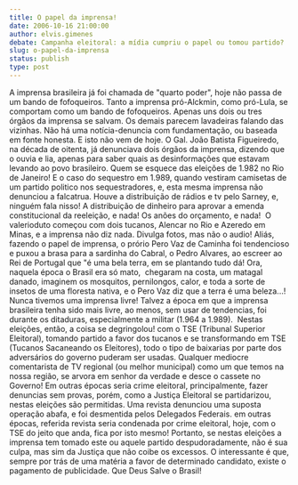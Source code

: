 ```yaml
---
title: O papel da imprensa! 
date: 2006-10-16 21:00:00
author: elvis.gimenes
debate: Campanha eleitoral: a mídia cumpriu o papel ou tomou partido?
slug: o-papel-da-imprensa
status: publish 
type: post
---
```


A imprensa brasileira já foi chamada de "quarto poder", hoje não passa de um bando de fofoqueiros. Tanto a imprensa pró-Alckmin, como pró-Lula, se comportam como um bando de fofoqueiros. Apenas uns dois ou tres órgãos da imprensa se salvam. Os demais parecem lavadeiras falando das vizinhas. Não há uma notícia-denuncia com fundamentação, ou baseada em fonte honesta. E isto não vem de hoje. O Gal. João Batista Figueiredo, na década de oitenta, já denunciava dois órgãos da imprensa, dizendo que o ouvia e lia, apenas para saber quais as desinformações que estavam levando ao povo brasileiro. Quem se esquece das eleições de 1.982 no Rio de Janeiro! E o caso do sequestro em 1.989, quando vestiram camisetas de um partido politico nos sequestradores, e, esta mesma imprensa não denunciou a falcatrua. Houve a distribuição de rádios e tv pelo Sarney, e, ninguém fala nisso! A distribuição de dinheiro para aprovar a emenda constitucional da reeleição, e nada! Os anões do orçamento, e nada!  O valerioduto começou com dois tucanos, Alencar no Rio e Azeredo em Minas, e a imprensa não diz nada. Divulga fotos, mas não o audio! Aliás, fazendo o papel de imprensa, o prório Pero Vaz de Caminha foi tendencioso e puxou a brasa para a sardinha do Cabral, o Pedro Alvares, ao escreer ao Rei de Portugal que "é uma bela terra, em se plantando tudo dá! Ora, naquela época o Brasil era só mato,  chegaram na costa, um matagal danado, imaginem os mosquitos, pernilongos, calor, e toda a sorte de insetos de uma floresta nativa, e o Pero Vaz diz que a terra é uma beleza...! Nunca tivemos uma imprensa livre! Talvez a época em que a imprensa brasileira tenha sido mais livre, ao menos, sem usar de tendencias, foi durante os ditaduras, especialmente a militar (1.964 a 1.989).  Nestas eleições, então, a coisa se degringolou! com o TSE (Tribunal Superior Eleitoral), tomando partido a favor dos tucanos e se transformando em TSE (Tucanos Sacaneando os Eleitores), todo o tipo de baixarias por parte dos adversários do governo puderam ser usadas. Qualquer mediocre comentarista de TV regional (ou melhor municipal) como um que temos na nossa região, se arvora em senhor da verdade e desce o cassete no Governo! Em outras épocas seria crime eleitoral, principalmente, fazer denuncias sem provas, porém, como a Justiça Eleitoral se partidarizou, nestas eleições são permitidas. Uma revista denunciou uma suposta operação abafa, e foi desmentida pelos Delegados Federais. em outras épocas, referida revista seria condenada por crime eleitoral, hoje, com o TSE do jeito que anda, fica por isto mesmo! Portanto, se nestas eleições a imprensa tem tomado este ou aquele partido despudoradamente, não é sua culpa, mas sim da Justiça que não coibe os excessos. O interessante é que, sempre por trás de uma matéria a favor de determinado candidato, existe o pagamento de publicidade. Que Deus Salve o Brasil!
